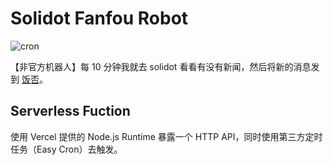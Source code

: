 # Solidot Fanfou Robot

![cron](https://github.com/Lonor/SolidotRobot/workflows/cron/badge.svg?event=schedule)

【非官方机器人】每 10 分钟我就去 solidot 看看有没有新闻，然后将新的消息发到 [饭否](https://fanfou.com/jayonit)。

## Serverless Fuction

使用 Vercel 提供的 Node.js Runtime 暴露一个 HTTP API，同时使用第三方定时任务（Easy Cron）去触发。